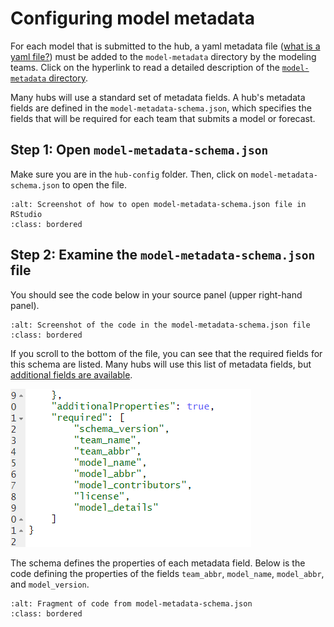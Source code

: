 # Configuring model metadata  

For each model that is submitted to the hub, a yaml metadata file ([what is a yaml file?](https://circleci.com/blog/what-is-yaml-a-beginner-s-guide/)) must be added to the `model-metadata` directory by the modeling teams. Click on the hyperlink to read a detailed description of the [`model-metadata` directory](../user-guide/model-metadata.md).  

Many hubs will use a standard set of metadata fields. A hub's metadata fields are defined in the `model-metadata-schema.json`, which specifies the fields that will be required for each team that submits a model or forecast.  

## Step 1: Open `model-metadata-schema.json`  

Make sure you are in the `hub-config` folder. Then, click on `model-metadata-schema.json` to open the file.  

```{image} ../images/model-metadata-schema-json.png
:alt: Screenshot of how to open model-metadata-schema.json file in RStudio
:class: bordered
```

## Step 2: Examine the `model-metadata-schema.json` file  

You should see the code below in your source panel (upper right-hand panel).  

```{image} ../images/model-metadata-schema-0.png
:alt: Screenshot of the code in the model-metadata-schema.json file
:class: bordered
```

If you scroll to the bottom of the file, you can see that the required fields for this schema are listed. Many hubs will use this list of metadata fields, but [additional fields are available](../user-guide/model-metadata.md).  

![Code for the required fields of metadata in model-metadata-schema.json](../images/model-metadata-schema-1.png)  

The schema defines the properties of each metadata field. Below is the code defining the properties of the fields `team_abbr`, `model_name`, `model_abbr`, and `model_version`.

```{image} ../images/model-metadata-schema-2.png
:alt: Fragment of code from model-metadata-schema.json
:class: bordered
```

